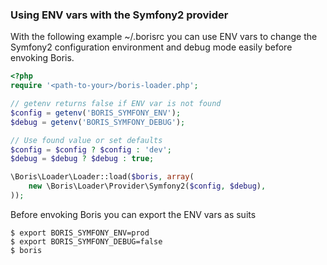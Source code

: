 ### Using ENV vars with the Symfony2 provider

With the following example ~/.borisrc you can use ENV vars to change the Symfony2 configuration environment and debug mode
easily before envoking Boris.
```php
<?php
require '<path-to-your>/boris-loader.php';

// getenv returns false if ENV var is not found
$config = getenv('BORIS_SYMFONY_ENV');
$debug = getenv('BORIS_SYMFONY_DEBUG');

// Use found value or set defaults
$config = $config ? $config : 'dev';
$debug = $debug ? $debug : true;

\Boris\Loader\Loader::load($boris, array(
    new \Boris\Loader\Provider\Symfony2($config, $debug),
));
```

Before envoking Boris you can export the ENV vars as suits
```
$ export BORIS_SYMFONY_ENV=prod
$ export BORIS_SYMFONY_DEBUG=false
$ boris
```
